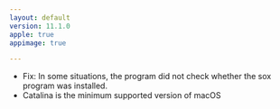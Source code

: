```yaml
---
layout: default
version: 11.1.0
apple: true
appimage: true

---
```


* Fix: In some situations, the program did not check whether the sox program was installed.
* Catalina is the minimum supported version of macOS
